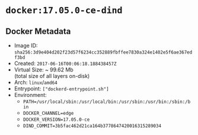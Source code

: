 # `docker:17.05.0-ce-dind`

## Docker Metadata

- Image ID: `sha256:3d9e404d202f23d57f6234cc352889fbffee7830a324e1402e5f6ae367edf3bd`
- Created: `2017-06-16T00:06:18.188438457Z`
- Virtual Size: ~ 99.62 Mb  
  (total size of all layers on-disk)
- Arch: `linux`/`amd64`
- Entrypoint: `["dockerd-entrypoint.sh"]`
- Environment:
  - `PATH=/usr/local/sbin:/usr/local/bin:/usr/sbin:/usr/bin:/sbin:/bin`
  - `DOCKER_CHANNEL=edge`
  - `DOCKER_VERSION=17.05.0-ce`
  - `DIND_COMMIT=3b5fac462d21ca164b3778647420016315289034`
